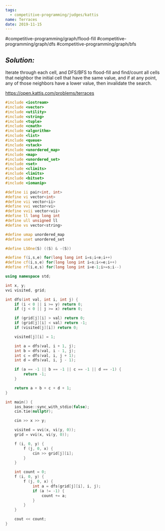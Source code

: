 ```yaml
---
tags:
  - competitive-programming/judges/kattis
name: Terraces
date: 2019-11-15
---
```

#competitive-programming/graph/flood-fill
#competitive-programming/graph/dfs
#competitive-programming/graph/bfs
## _Solution:_
Iterate through each cell, and DFS/BFS to flood-fill and find/count all cells that neighbor the initial cell that have the same value, and if at any point, any of those neighbors have a lower value, then invalidate the search.

https://open.kattis.com/problems/terraces
```cpp
#include <iostream>
#include <vector>
#include <utility>
#include <string>
#include <tuple>
#include <cmath>
#include <algorithm>
#include <list>
#include <queue>
#include <stack>
#include <unordered_map>
#include <map>
#include <unordered_set>
#include <set>
#include <climits>
#include <limits>
#include <bitset>
#include <iomanip>

#define ii pair<int, int>
#define vi vector<int>
#define vii vector<ii>
#define vvi vector<vi>
#define vvii vector<vii>
#define ll long long int
#define ull unsigned ll
#define vs vector<string>

#define umap unordered_map
#define uset unordered_set

#define LSOne(S) ((S) & -(S))

#define f(i,s,e) for(long long int i=s;i<e;i++)
#define cf(i,s,e) for(long long int i=s;i<=e;i++)
#define rf(i,e,s) for(long long int i=e-1;i>=s;i--)

using namespace std;

int x, y;
vvi visited, grid;

int dfs(int val, int i, int j) {
    if (i < 0 || i >= y) return 0;
    if (j < 0 || j >= x) return 0;

    if (grid[j][i] > val) return 0;
    if (grid[j][i] < val) return -1;
    if (visited[j][i]) return 0;

    visited[j][i] = 1;

    int a = dfs(val, i + 1, j);
    int b = dfs(val, i - 1, j);
    int c = dfs(val, i, j + 1);
    int d = dfs(val, i, j - 1);

    if (a == -1 || b == -1 || c == -1 || d == -1) {
        return -1;
    }

    return a + b + c + d + 1;
}

int main() {
    ios_base::sync_with_stdio(false);
    cin.tie(nullptr);

    cin >> x >> y;

    visited = vvi(x, vi(y, 0));
    grid = vvi(x, vi(y, 0));

    f (i, 0, y) {
        f (j, 0, x) {
            cin >> grid[j][i];
        }
    }

    int count = 0;
    f (i, 0, y) {
        f (j, 0, x) {
            int a = dfs(grid[j][i], i, j);
            if (a != -1) {
                count += a;
            }
        }
    }

    cout << count;
}
```